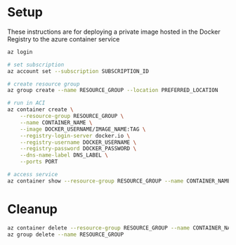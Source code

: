 # Setup

These instructions are for deploying a private image hosted in the Docker Registry to the azure container service

```sh
az login

# set subscription
az account set --subscription SUBSCRIPTION_ID

# create resource group
az group create --name RESOURCE_GROUP --location PREFERRED_LOCATION

# run in ACI
az container create \
    --resource-group RESOURCE_GROUP \
    --name CONTAINER_NAME \
    --image DOCKER_USERNAME/IMAGE_NAME:TAG \
    --registry-login-server docker.io \
    --registry-username DOCKER_USERNAME \
    --registry-password DOCKER_PASSWORD \
    --dns-name-label DNS_LABEL \
    --ports PORT

# access service
az container show --resource-group RESOURCE_GROUP --name CONTAINER_NAME --query "{IP:ipAddress.ip, FQDN:ipAddress.fqdn}" --out table
```

# Cleanup

```sh
az container delete --resource-group RESOURCE_GROUP --name CONTAINER_NAME
az group delete --name RESOURCE_GROUP
```
